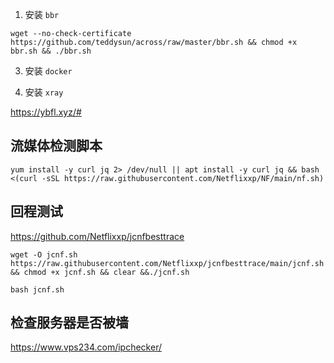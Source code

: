 1. 安装 `bbr`

```shell
wget --no-check-certificate https://github.com/teddysun/across/raw/master/bbr.sh && chmod +x bbr.sh && ./bbr.sh
```

3. 安装 `docker`

4. 安装 `xray`

https://ybfl.xyz/#

## 流媒体检测脚本

```shell
yum install -y curl jq 2> /dev/null || apt install -y curl jq && bash <(curl -sSL https://raw.githubusercontent.com/Netflixxp/NF/main/nf.sh)
```

## 回程测试

https://github.com/Netflixxp/jcnfbesttrace

```shell
wget -O jcnf.sh https://raw.githubusercontent.com/Netflixxp/jcnfbesttrace/main/jcnf.sh && chmod +x jcnf.sh && clear &&./jcnf.sh
```

```shell
bash jcnf.sh
```

## 检查服务器是否被墙

https://www.vps234.com/ipchecker/

